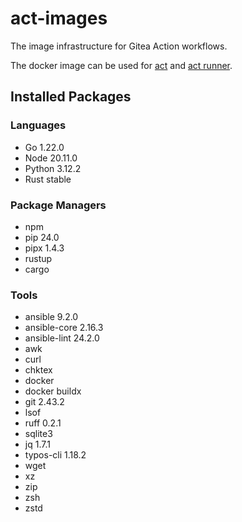 # act-images

The image infrastructure for Gitea Action workflows.

The docker image can be used for [act](https://github.com/nektos/act) and [act runner](https://gitea.com/gitea/act_runner).

## Installed Packages

### Languages

- Go 1.22.0
- Node 20.11.0
- Python 3.12.2
- Rust stable

### Package Managers

- npm
- pip 24.0
- pipx 1.4.3
- rustup
- cargo

### Tools

- ansible 9.2.0
- ansible-core 2.16.3
- ansible-lint 24.2.0
- awk
- curl
- chktex
- docker
- docker buildx
- git 2.43.2
- lsof
- ruff 0.2.1
- sqlite3
- jq 1.7.1
- typos-cli 1.18.2
- wget
- xz
- zip
- zsh
- zstd
